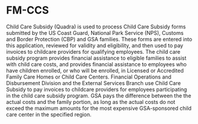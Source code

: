 # FM-CCS
Child Care Subsidy (Quadra) is used to process Child Care Subsidy forms submitted by the US Coast Guard, National Park Service (NPS), Customs and Border Protection (CBP) and GSA families. These forms are entered into this application, reviewed for validity and eligibility, and then used to pay invoices to childcare providers for qualifying employees. The child care subsidy program provides financial assistance to eligible families to assist with child care costs, and provides financial assistance to employees who have children enrolled, or who will be enrolled, in Licensed or Accredited Family Care Homes or Child Care Centers. Financial Operations and Disbursement Division and the External Services Branch use Child Care Subsidy to pay invoices to childcare providers for employees participating in the child care subsidy program. GSA pays the difference between the the actual costs and the family portion, as long as the actual costs do not exceed the maximum amounts for the most expensive GSA-sponsored child care center in the specified region.
